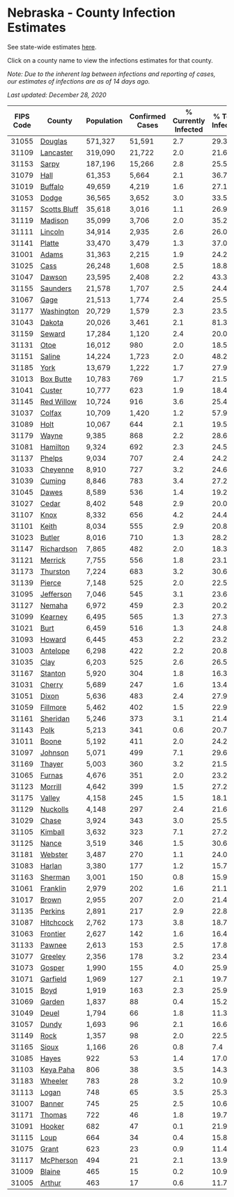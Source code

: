 # Nebraska - County Infection Estimates

See state-wide estimates [here](/infections/us-ne).

Click on a county name to view the infections estimates for that county.

*Note: Due to the inherent lag between infections and reporting of cases, our estimates of infections are as of 14 days ago.*

*Last updated: December 28, 2020*

|   FIPS Code |                       County |   Population |   Confirmed Cases |   % Currently Infected |   % Total Infected |
|-------------|------------------------------|--------------|-------------------|------------------------|--------------------|
|       31055 |           [Douglas](douglas) |      571,327 |            51,591 |                    2.7 |               29.3 |
|       31109 |       [Lancaster](lancaster) |      319,090 |            21,722 |                    2.0 |               21.6 |
|       31153 |               [Sarpy](sarpy) |      187,196 |            15,266 |                    2.8 |               25.5 |
|       31079 |                 [Hall](hall) |       61,353 |             5,664 |                    2.1 |               36.7 |
|       31019 |           [Buffalo](buffalo) |       49,659 |             4,219 |                    1.6 |               27.1 |
|       31053 |               [Dodge](dodge) |       36,565 |             3,652 |                    3.0 |               33.5 |
|       31157 | [Scotts Bluff](scotts-bluff) |       35,618 |             3,016 |                    1.1 |               26.9 |
|       31119 |           [Madison](madison) |       35,099 |             3,706 |                    2.0 |               35.2 |
|       31111 |           [Lincoln](lincoln) |       34,914 |             2,935 |                    2.6 |               26.0 |
|       31141 |             [Platte](platte) |       33,470 |             3,479 |                    1.3 |               37.0 |
|       31001 |               [Adams](adams) |       31,363 |             2,215 |                    1.9 |               24.2 |
|       31025 |                 [Cass](cass) |       26,248 |             1,608 |                    2.5 |               18.8 |
|       31047 |             [Dawson](dawson) |       23,595 |             2,408 |                    2.2 |               43.3 |
|       31155 |         [Saunders](saunders) |       21,578 |             1,707 |                    2.5 |               24.4 |
|       31067 |                 [Gage](gage) |       21,513 |             1,774 |                    2.4 |               25.5 |
|       31177 |     [Washington](washington) |       20,729 |             1,579 |                    2.3 |               23.5 |
|       31043 |             [Dakota](dakota) |       20,026 |             3,461 |                    2.1 |               81.3 |
|       31159 |             [Seward](seward) |       17,284 |             1,120 |                    2.4 |               20.0 |
|       31131 |                 [Otoe](otoe) |       16,012 |               980 |                    2.0 |               18.5 |
|       31151 |             [Saline](saline) |       14,224 |             1,723 |                    2.0 |               48.2 |
|       31185 |                 [York](york) |       13,679 |             1,222 |                    1.7 |               27.9 |
|       31013 |       [Box Butte](box-butte) |       10,783 |               769 |                    1.7 |               21.5 |
|       31041 |             [Custer](custer) |       10,777 |               623 |                    1.9 |               18.4 |
|       31145 |     [Red Willow](red-willow) |       10,724 |               916 |                    3.6 |               25.4 |
|       31037 |             [Colfax](colfax) |       10,709 |             1,420 |                    1.2 |               57.9 |
|       31089 |                 [Holt](holt) |       10,067 |               644 |                    2.1 |               19.5 |
|       31179 |               [Wayne](wayne) |        9,385 |               868 |                    2.2 |               28.6 |
|       31081 |         [Hamilton](hamilton) |        9,324 |               692 |                    2.3 |               24.5 |
|       31137 |             [Phelps](phelps) |        9,034 |               707 |                    2.4 |               24.2 |
|       31033 |         [Cheyenne](cheyenne) |        8,910 |               727 |                    3.2 |               24.6 |
|       31039 |             [Cuming](cuming) |        8,846 |               783 |                    3.4 |               27.2 |
|       31045 |               [Dawes](dawes) |        8,589 |               536 |                    1.4 |               19.2 |
|       31027 |               [Cedar](cedar) |        8,402 |               548 |                    2.9 |               20.0 |
|       31107 |                 [Knox](knox) |        8,332 |               656 |                    4.2 |               24.4 |
|       31101 |               [Keith](keith) |        8,034 |               555 |                    2.9 |               20.8 |
|       31023 |             [Butler](butler) |        8,016 |               710 |                    1.3 |               28.2 |
|       31147 |     [Richardson](richardson) |        7,865 |               482 |                    2.0 |               18.3 |
|       31121 |           [Merrick](merrick) |        7,755 |               556 |                    1.8 |               23.1 |
|       31173 |         [Thurston](thurston) |        7,224 |               683 |                    3.2 |               30.6 |
|       31139 |             [Pierce](pierce) |        7,148 |               525 |                    2.0 |               22.5 |
|       31095 |       [Jefferson](jefferson) |        7,046 |               545 |                    3.1 |               23.6 |
|       31127 |             [Nemaha](nemaha) |        6,972 |               459 |                    2.3 |               20.2 |
|       31099 |           [Kearney](kearney) |        6,495 |               565 |                    1.3 |               27.3 |
|       31021 |                 [Burt](burt) |        6,459 |               516 |                    1.3 |               24.8 |
|       31093 |             [Howard](howard) |        6,445 |               453 |                    2.2 |               23.2 |
|       31003 |         [Antelope](antelope) |        6,298 |               422 |                    2.2 |               20.8 |
|       31035 |                 [Clay](clay) |        6,203 |               525 |                    2.6 |               26.5 |
|       31167 |           [Stanton](stanton) |        5,920 |               304 |                    1.8 |               16.3 |
|       31031 |             [Cherry](cherry) |        5,689 |               247 |                    1.6 |               13.4 |
|       31051 |               [Dixon](dixon) |        5,636 |               483 |                    2.4 |               27.9 |
|       31059 |         [Fillmore](fillmore) |        5,462 |               402 |                    1.5 |               22.9 |
|       31161 |         [Sheridan](sheridan) |        5,246 |               373 |                    3.1 |               21.4 |
|       31143 |                 [Polk](polk) |        5,213 |               341 |                    0.6 |               20.7 |
|       31011 |               [Boone](boone) |        5,192 |               411 |                    2.0 |               24.2 |
|       31097 |           [Johnson](johnson) |        5,071 |               499 |                    7.1 |               29.6 |
|       31169 |             [Thayer](thayer) |        5,003 |               360 |                    3.2 |               21.5 |
|       31065 |             [Furnas](furnas) |        4,676 |               351 |                    2.0 |               23.2 |
|       31123 |           [Morrill](morrill) |        4,642 |               399 |                    1.5 |               27.2 |
|       31175 |             [Valley](valley) |        4,158 |               245 |                    1.5 |               18.1 |
|       31129 |         [Nuckolls](nuckolls) |        4,148 |               297 |                    2.4 |               21.6 |
|       31029 |               [Chase](chase) |        3,924 |               343 |                    3.0 |               25.5 |
|       31105 |           [Kimball](kimball) |        3,632 |               323 |                    7.1 |               27.2 |
|       31125 |               [Nance](nance) |        3,519 |               346 |                    1.5 |               30.6 |
|       31181 |           [Webster](webster) |        3,487 |               270 |                    1.1 |               24.0 |
|       31083 |             [Harlan](harlan) |        3,380 |               177 |                    1.2 |               15.7 |
|       31163 |           [Sherman](sherman) |        3,001 |               150 |                    0.8 |               15.9 |
|       31061 |         [Franklin](franklin) |        2,979 |               202 |                    1.6 |               21.1 |
|       31017 |               [Brown](brown) |        2,955 |               207 |                    2.0 |               21.4 |
|       31135 |           [Perkins](perkins) |        2,891 |               217 |                    2.9 |               22.8 |
|       31087 |       [Hitchcock](hitchcock) |        2,762 |               173 |                    3.8 |               18.7 |
|       31063 |         [Frontier](frontier) |        2,627 |               142 |                    1.6 |               16.4 |
|       31133 |             [Pawnee](pawnee) |        2,613 |               153 |                    2.5 |               17.8 |
|       31077 |           [Greeley](greeley) |        2,356 |               178 |                    3.2 |               23.4 |
|       31073 |             [Gosper](gosper) |        1,990 |               155 |                    4.0 |               25.9 |
|       31071 |         [Garfield](garfield) |        1,969 |               127 |                    2.1 |               19.7 |
|       31015 |                 [Boyd](boyd) |        1,919 |               163 |                    2.3 |               25.9 |
|       31069 |             [Garden](garden) |        1,837 |                88 |                    0.4 |               15.2 |
|       31049 |               [Deuel](deuel) |        1,794 |                66 |                    1.8 |               11.3 |
|       31057 |               [Dundy](dundy) |        1,693 |                96 |                    2.1 |               16.6 |
|       31149 |                 [Rock](rock) |        1,357 |                98 |                    2.0 |               22.5 |
|       31165 |               [Sioux](sioux) |        1,166 |                26 |                    0.8 |                7.4 |
|       31085 |               [Hayes](hayes) |          922 |                53 |                    1.4 |               17.0 |
|       31103 |       [Keya Paha](keya-paha) |          806 |                38 |                    3.5 |               14.3 |
|       31183 |           [Wheeler](wheeler) |          783 |                28 |                    3.2 |               10.9 |
|       31113 |               [Logan](logan) |          748 |                65 |                    3.5 |               25.3 |
|       31007 |             [Banner](banner) |          745 |                25 |                    2.5 |               10.6 |
|       31171 |             [Thomas](thomas) |          722 |                46 |                    1.8 |               19.7 |
|       31091 |             [Hooker](hooker) |          682 |                47 |                    0.1 |               21.9 |
|       31115 |                 [Loup](loup) |          664 |                34 |                    0.4 |               15.8 |
|       31075 |               [Grant](grant) |          623 |                23 |                    0.9 |               11.4 |
|       31117 |       [McPherson](mcpherson) |          494 |                21 |                    2.1 |               13.9 |
|       31009 |             [Blaine](blaine) |          465 |                15 |                    0.2 |               10.9 |
|       31005 |             [Arthur](arthur) |          463 |                17 |                    0.6 |               11.7 |